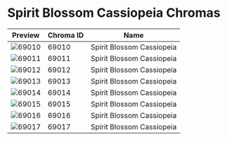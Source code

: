 # Spirit Blossom Cassiopeia Chromas



| Preview | Chroma ID | Name |
|---------|-----------|------|
| ![69010](https://raw.communitydragon.org/latest/plugins/rcp-be-lol-game-data/global/default/v1/champion-chroma-images/69/69010.png) | 69010 | Spirit Blossom Cassiopeia |
| ![69011](https://raw.communitydragon.org/latest/plugins/rcp-be-lol-game-data/global/default/v1/champion-chroma-images/69/69011.png) | 69011 | Spirit Blossom Cassiopeia |
| ![69012](https://raw.communitydragon.org/latest/plugins/rcp-be-lol-game-data/global/default/v1/champion-chroma-images/69/69012.png) | 69012 | Spirit Blossom Cassiopeia |
| ![69013](https://raw.communitydragon.org/latest/plugins/rcp-be-lol-game-data/global/default/v1/champion-chroma-images/69/69013.png) | 69013 | Spirit Blossom Cassiopeia |
| ![69014](https://raw.communitydragon.org/latest/plugins/rcp-be-lol-game-data/global/default/v1/champion-chroma-images/69/69014.png) | 69014 | Spirit Blossom Cassiopeia |
| ![69015](https://raw.communitydragon.org/latest/plugins/rcp-be-lol-game-data/global/default/v1/champion-chroma-images/69/69015.png) | 69015 | Spirit Blossom Cassiopeia |
| ![69016](https://raw.communitydragon.org/latest/plugins/rcp-be-lol-game-data/global/default/v1/champion-chroma-images/69/69016.png) | 69016 | Spirit Blossom Cassiopeia |
| ![69017](https://raw.communitydragon.org/latest/plugins/rcp-be-lol-game-data/global/default/v1/champion-chroma-images/69/69017.png) | 69017 | Spirit Blossom Cassiopeia |